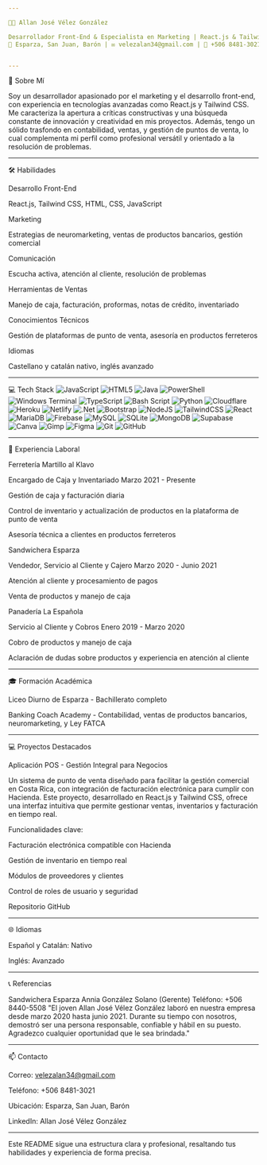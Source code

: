 ```yaml
---

👨‍💻 Allan José Vélez González

Desarrollador Front-End & Especialista en Marketing | React.js & Tailwind CSS
📍 Esparza, San Juan, Barón | ✉️ velezalan34@gmail.com | 📱 +506 8481-3021 | LinkedIn | GitHub


---
```


🌟 Sobre Mí

Soy un desarrollador apasionado por el marketing y el desarrollo front-end, con experiencia en tecnologías avanzadas como React.js y Tailwind CSS. Me caracteriza la apertura a críticas constructivas y una búsqueda constante de innovación y creatividad en mis proyectos. Además, tengo un sólido trasfondo en contabilidad, ventas, y gestión de puntos de venta, lo cual complementa mi perfil como profesional versátil y orientado a la resolución de problemas.


---

🛠️ Habilidades

Desarrollo Front-End

React.js, Tailwind CSS, HTML, CSS, JavaScript


Marketing

Estrategias de neuromarketing, ventas de productos bancarios, gestión comercial


Comunicación

Escucha activa, atención al cliente, resolución de problemas


Herramientas de Ventas

Manejo de caja, facturación, proformas, notas de crédito, inventariado


Conocimientos Técnicos

Gestión de plataformas de punto de venta, asesoría en productos ferreteros


Idiomas

Castellano y catalán nativo, inglés avanzado



---

💻 Tech Stack
![JavaScript](https://img.shields.io/badge/javascript-%23323330.svg?style=for-the-badge&logo=javascript&logoColor=%23F7DF1E) ![HTML5](https://img.shields.io/badge/html5-%23E34F26.svg?style=for-the-badge&logo=html5&logoColor=white) ![Java](https://img.shields.io/badge/java-%23ED8B00.svg?style=for-the-badge&logo=openjdk&logoColor=white) ![PowerShell](https://img.shields.io/badge/PowerShell-%235391FE.svg?style=for-the-badge&logo=powershell&logoColor=white) ![Windows Terminal](https://img.shields.io/badge/Windows%20Terminal-%234D4D4D.svg?style=for-the-badge&logo=windows-terminal&logoColor=white) ![TypeScript](https://img.shields.io/badge/typescript-%23007ACC.svg?style=for-the-badge&logo=typescript&logoColor=white) ![Bash Script](https://img.shields.io/badge/bash_script-%23121011.svg?style=for-the-badge&logo=gnu-bash&logoColor=white) ![Python](https://img.shields.io/badge/python-3670A0?style=for-the-badge&logo=python&logoColor=ffdd54) ![Cloudflare](https://img.shields.io/badge/Cloudflare-F38020?style=for-the-badge&logo=Cloudflare&logoColor=white) ![Heroku](https://img.shields.io/badge/heroku-%23430098.svg?style=for-the-badge&logo=heroku&logoColor=white) ![Netlify](https://img.shields.io/badge/netlify-%23000000.svg?style=for-the-badge&logo=netlify&logoColor=#00C7B7) ![.Net](https://img.shields.io/badge/.NET-5C2D91?style=for-the-badge&logo=.net&logoColor=white) ![Bootstrap](https://img.shields.io/badge/bootstrap-%238511FA.svg?style=for-the-badge&logo=bootstrap&logoColor=white) ![NodeJS](https://img.shields.io/badge/node.js-6DA55F?style=for-the-badge&logo=node.js&logoColor=white) ![TailwindCSS](https://img.shields.io/badge/tailwindcss-%2338B2AC.svg?style=for-the-badge&logo=tailwind-css&logoColor=white) ![React](https://img.shields.io/badge/react-%2320232a.svg?style=for-the-badge&logo=react&logoColor=%2361DAFB) ![MariaDB](https://img.shields.io/badge/MariaDB-003545?style=for-the-badge&logo=mariadb&logoColor=white) ![Firebase](https://img.shields.io/badge/firebase-a08021?style=for-the-badge&logo=firebase&logoColor=ffcd34) ![MySQL](https://img.shields.io/badge/mysql-4479A1.svg?style=for-the-badge&logo=mysql&logoColor=white) ![SQLite](https://img.shields.io/badge/sqlite-%2307405e.svg?style=for-the-badge&logo=sqlite&logoColor=white) ![MongoDB](https://img.shields.io/badge/MongoDB-%234ea94b.svg?style=for-the-badge&logo=mongodb&logoColor=white) ![Supabase](https://img.shields.io/badge/Supabase-3ECF8E?style=for-the-badge&logo=supabase&logoColor=white) ![Canva](https://img.shields.io/badge/Canva-%2300C4CC.svg?style=for-the-badge&logo=Canva&logoColor=white) ![Gimp](https://img.shields.io/badge/Gimp-657D8B?style=for-the-badge&logo=gimp&logoColor=FFFFFF) ![Figma](https://img.shields.io/badge/figma-%23F24E1E.svg?style=for-the-badge&logo=figma&logoColor=white) ![Git](https://img.shields.io/badge/git-%23F05033.svg?style=for-the-badge&logo=git&logoColor=white) ![GitHub](https://img.shields.io/badge/github-%23121011.svg?style=for-the-badge&logo=github&logoColor=white)

---

💼 Experiencia Laboral

Ferretería Martillo al Klavo

Encargado de Caja y Inventariado
Marzo 2021 - Presente

Gestión de caja y facturación diaria

Control de inventario y actualización de productos en la plataforma de punto de venta

Asesoría técnica a clientes en productos ferreteros


Sandwichera Esparza

Vendedor, Servicio al Cliente y Cajero
Marzo 2020 - Junio 2021

Atención al cliente y procesamiento de pagos

Venta de productos y manejo de caja


Panadería La Española

Servicio al Cliente y Cobros
Enero 2019 - Marzo 2020

Cobro de productos y manejo de caja

Aclaración de dudas sobre productos y experiencia en atención al cliente



---

🎓 Formación Académica

Liceo Diurno de Esparza - Bachillerato completo

Banking Coach Academy - Contabilidad, ventas de productos bancarios, neuromarketing, y Ley FATCA



---

💻 Proyectos Destacados

Aplicación POS - Gestión Integral para Negocios

Un sistema de punto de venta diseñado para facilitar la gestión comercial en Costa Rica, con integración de facturación electrónica para cumplir con Hacienda. Este proyecto, desarrollado en React.js y Tailwind CSS, ofrece una interfaz intuitiva que permite gestionar ventas, inventarios y facturación en tiempo real.

Funcionalidades clave:

Facturación electrónica compatible con Hacienda

Gestión de inventario en tiempo real

Módulos de proveedores y clientes

Control de roles de usuario y seguridad

Repositorio GitHub



---

🌐 Idiomas

Español y Catalán: Nativo

Inglés: Avanzado



---

📞 Referencias

Sandwichera Esparza
Annia González Solano (Gerente)
Teléfono: +506 8440-5508
"El joven Allan José Vélez González laboró en nuestra empresa desde marzo 2020 hasta junio 2021. Durante su tiempo con nosotros, demostró ser una persona responsable, confiable y hábil en su puesto. Agradezco cualquier oportunidad que le sea brindada."


---

📫 Contacto

Correo: velezalan34@gmail.com

Teléfono: +506 8481-3021

Ubicación: Esparza, San Juan, Barón

LinkedIn: Allan José Vélez González



---

Este README sigue una estructura clara y profesional, resaltando tus habilidades y experiencia de forma precisa.

